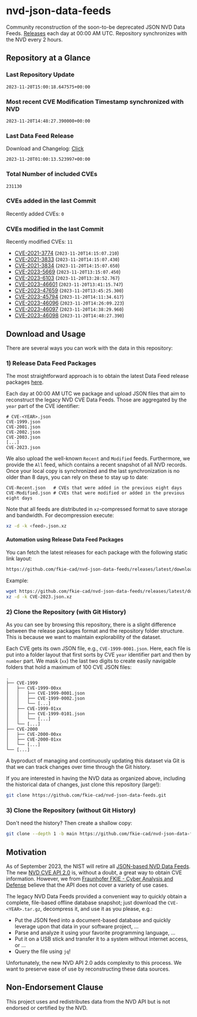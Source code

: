 # nvd-json-data-feeds

Community reconstruction of the soon-to-be deprecated JSON NVD Data Feeds. 
[Releases](https://github.com/fkie-cad/nvd-json-data-feeds/releases/latest) each day at 00:00 AM UTC.
Repository synchronizes with the NVD every 2 hours.

## Repository at a Glance

### Last Repository Update

```plain
2023-11-20T15:00:18.647575+00:00
```

### Most recent CVE Modification Timestamp synchronized with NVD

```plain
2023-11-20T14:48:27.390000+00:00
```

### Last Data Feed Release

Download and Changelog: [Click](https://github.com/fkie-cad/nvd-json-data-feeds/releases/latest)

```plain
2023-11-20T01:00:13.523997+00:00
```

### Total Number of included CVEs

```plain
231130
```

### CVEs added in the last Commit

Recently added CVEs: `0`



### CVEs modified in the last Commit

Recently modified CVEs: `11`

* [CVE-2021-3774](CVE-2021/CVE-2021-37xx/CVE-2021-3774.json) (`2023-11-20T14:15:07.210`)
* [CVE-2021-3833](CVE-2021/CVE-2021-38xx/CVE-2021-3833.json) (`2023-11-20T14:15:07.430`)
* [CVE-2021-3834](CVE-2021/CVE-2021-38xx/CVE-2021-3834.json) (`2023-11-20T14:15:07.650`)
* [CVE-2023-5669](CVE-2023/CVE-2023-56xx/CVE-2023-5669.json) (`2023-11-20T13:15:07.450`)
* [CVE-2023-6103](CVE-2023/CVE-2023-61xx/CVE-2023-6103.json) (`2023-11-20T13:28:52.767`)
* [CVE-2023-46601](CVE-2023/CVE-2023-466xx/CVE-2023-46601.json) (`2023-11-20T13:41:15.747`)
* [CVE-2023-47659](CVE-2023/CVE-2023-476xx/CVE-2023-47659.json) (`2023-11-20T13:45:25.300`)
* [CVE-2023-45794](CVE-2023/CVE-2023-457xx/CVE-2023-45794.json) (`2023-11-20T14:11:34.617`)
* [CVE-2023-46096](CVE-2023/CVE-2023-460xx/CVE-2023-46096.json) (`2023-11-20T14:26:09.223`)
* [CVE-2023-46097](CVE-2023/CVE-2023-460xx/CVE-2023-46097.json) (`2023-11-20T14:38:29.960`)
* [CVE-2023-46098](CVE-2023/CVE-2023-460xx/CVE-2023-46098.json) (`2023-11-20T14:48:27.390`)


## Download and Usage

There are several ways you can work with the data in this repository:

### 1) Release Data Feed Packages

The most straightforward approach is to obtain the latest Data Feed release packages [here](https://github.com/fkie-cad/nvd-json-data-feeds/releases/latest).

Each day at 00:00 AM UTC we package and upload JSON files that aim to reconstruct the legacy NVD CVE Data Feeds.
Those are aggregated by the `year` part of the CVE identifier:

```
# CVE-<YEAR>.json
CVE-1999.json
CVE-2001.json
CVE-2002.json
CVE-2003.json
[...]
CVE-2023.json
```

We also upload the well-known `Recent` and `Modified` feeds.
Furthermore, we provide the `All` feed, which contains a recent snapshot of all NVD records.
Once your local copy is synchronized and the last synchronization is no older than 8 days, you can rely on these to stay up to date:

```plain
CVE-Recent.json   # CVEs that were added in the previous eight days
CVE-Modified.json # CVEs that were modified or added in the previous eight days
```

Note that all feeds are distributed in `xz`-compressed format to save storage and bandwidth.
For decompression execute:

```sh
xz -d -k <feed>.json.xz
```


#### Automation using Release Data Feed Packages

You can fetch the latest releases for each package with the following static link layout:

```sh
https://github.com/fkie-cad/nvd-json-data-feeds/releases/latest/download/CVE-<YEAR>.json.xz
```

Example:

```sh
wget https://github.com/fkie-cad/nvd-json-data-feeds/releases/latest/download/CVE-2023.json.xz
xz -d -k CVE-2023.json.xz
```

### 2) Clone the Repository (with Git History)

As you can see by browsing this repository, there is a slight difference between the release packages format and the repository folder structure.
This is because we want to maintain explorability of the dataset.

Each CVE gets its own JSON file, e.g., `CVE-1999-0001.json`.
Here, each file is put into a folder layout that first sorts by CVE `year` identifier part and then by `number` part.
We mask (`xx`) the last two digits to create easily navigable folders that hold a maximum of 100 CVE JSON files:

```plain
.
├── CVE-1999
│   ├── CVE-1999-00xx
│   │   ├── CVE-1999-0001.json
│   │   ├── CVE-1999-0002.json
│   │   └── [...]
│   ├── CVE-1999-01xx
│   │   ├── CVE-1999-0101.json
│   │   └── [...]
│   └── [...]
├── CVE-2000
│   ├── CVE-2000-00xx
│   ├── CVE-2000-01xx
│   └── [...]
└── [...]
```

A byproduct of managing and continuously updating this dataset via Git is that we can track changes over time through the Git history.

If you are interested in having the NVD data as organized above, including the historical data of changes, just clone this repository (large!):

```sh
git clone https://github.com/fkie-cad/nvd-json-data-feeds.git
```

### 3) Clone the Repository (without Git History)

Don't need the history? Then create a shallow copy:

```sh
git clone --depth 1 -b main https://github.com/fkie-cad/nvd-json-data-feeds.git
```

## Motivation

As of September 2023, the NIST will retire all [JSON-based NVD Data Feeds](https://nvd.nist.gov/vuln/data-feeds#divRetirementBanner-1).
The new [NVD CVE API 2.0](https://nvd.nist.gov/developers/vulnerabilities) is, without a doubt, a great way to obtain CVE information.
However, we from [Fraunhofer FKIE - Cyber Analysis and Defense](https://www.fkie.fraunhofer.de/en/departments/cad.html) believe that the API does not cover a variety of use cases.

The legacy NVD Data Feeds provided a convenient way to quickly obtain a complete, file-based offline database snapshot; just download the `CVE-<YEAR>.tar.gz`, decompress it, and use it as you please, e.g.:

* Put the JSON feed into a document-based database and quickly leverage upon that data in your software project, ...
* Parse and analyze it using your favorite programming language, ...
* Put it on a USB stick and transfer it to a system without internet access, or ...
* Query the file using `jq`!

Unfortunately, the new NVD API 2.0 adds complexity to this process.
We want to preserve ease of use by reconstructing these data sources.

## Non-Endorsement Clause

This project uses and redistributes data from the NVD API but is not endorsed or certified by the NVD.